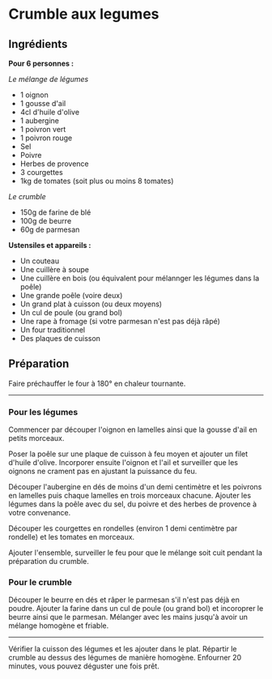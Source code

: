 # Crumble aux legumes

## Ingrédients

__Pour 6 personnes :__

_Le mélange de légumes_

- 1 oignon
- 1 gousse d'ail
- 4cl d'huile d'olive
- 1 aubergine
- 1 poivron vert
- 1 poivron rouge
- Sel
- Poivre
- Herbes de provence
- 3 courgettes
- 1kg de tomates (soit plus ou moins 8 tomates)

_Le crumble_

- 150g de farine de blé
- 100g de beurre
- 60g de parmesan

__Ustensiles et appareils :__

- Un couteau
- Une cuillère à soupe
- Une cuillère en bois (ou équivalent pour mélannger les légumes dans la poêle)
- Une grande poêle (voire deux)
- Un grand plat à cuisson (ou deux moyens)
- Un cul de poule (ou grand bol)
- Une rape à fromage (si votre parmesan n'est pas déjà râpé)
- Un four traditionnel
- Des plaques de cuisson

## Préparation

Faire préchauffer le four à 180° en chaleur tournante.

---

### Pour les légumes

Commencer par découper l'oignon en lamelles ainsi que la gousse d'ail en petits morceaux.


Poser la poêle sur une plaque de cuisson à feu moyen et ajouter un filet d'huile d'olive. Incorporer ensuite l'oignon et l'ail et surveiller que les oignons ne crament pas en ajustant la puissance du feu.

Découper l'aubergine en dés de moins d'un demi centimètre et les poivrons en lamelles puis chaque lamelles en trois morceaux chacune. Ajouter les légumes dans la poêle avec du sel, du poivre et des herbes de provence à votre convenance.

Découper les courgettes en rondelles (environ 1 demi centimètre par rondelle) et les tomates en morceaux.

Ajouter l'ensemble, surveiller le feu pour que le mélange soit cuit pendant la préparation du crumble.

### Pour le crumble

Découper le beurre en dés et râper le parmesan s'il n'est pas déjà en poudre. Ajouter la farine dans un cul de poule (ou grand bol) et incoroprer le beurre ainsi que le parmesan. Mélanger avec les mains jusqu'à avoir un mélange homogène et friable.

---

Vérifier la cuisson des légumes et les ajouter dans le plat. Répartir le crumble au dessus des légumes de manière homogène. Enfourner 20 minutes, vous pouvez déguster une fois prêt.
